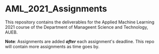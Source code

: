 ﻿# AML_2021_Assignments

This repository contains the deliverables for the Applied Machine Learning 2021 course of the Department of Manageent Science and Technology, AUEB.

**Note**: Assignments are added ***after*** each assignment's deadline. This repo will contain more assignments as time goes by.
